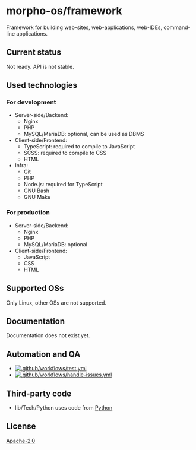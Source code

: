 # morpho-os/framework

Framework for building web-sites, web-applications, web-IDEs, command-line applications.

## Current status

Not ready. API is not stable.

## Used technologies

### For development

* Server-side/Backend:
  * Nginx
  * PHP
  * MySQL/MariaDB: optional, can be used as DBMS
* Client-side/Frontend:
  * TypeScript: required to compile to JavaScript
  * SCSS: required to compile to CSS
  * HTML
* Infra:
  * Git
  * PHP
  * Node.js: required for TypeScript
  * GNU Bash
  * GNU Make

### For production

* Server-side/Backend:
  * Nginx
  * PHP
  * MySQL/MariaDB: optional
* Client-side/Frontend:
  * JavaScript
  * CSS
  * HTML

## Supported OSs

Only Linux, other OSs are not supported.

## Documentation

Documentation does not exist yet.

## Automation and QA

* [![.github/workflows/test.yml](https://github.com/morpho-os/framework/actions/workflows/test.yml/badge.svg)](https://github.com/morpho-os/framework/actions/workflows/test.yml)
* [![.github/workflows/handle-issues.yml](https://github.com/morpho-os/framework/actions/workflows/handle-issues.yml/badge.svg)](https://github.com/morpho-os/framework/actions/workflows/handle-issues.yml)

## Third-party code

* lib/Tech/Python uses code from [Python](https://www.python.org/)

## License

[Apache-2.0](LICENSE)
